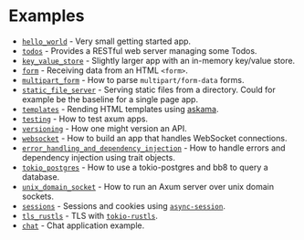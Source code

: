 # Examples

- [`hello_world`](../examples/hello_world.rs) - Very small getting started app.
- [`todos`](../examples/todos.rs) - Provides a RESTful web server managing some Todos.
- [`key_value_store`](../examples/key_value_store.rs) - Slightly larger app with an in-memory key/value store.
- [`form`](../examples/form.rs) - Receiving data from an HTML `<form>`.
- [`multipart_form`](../examples/multipart_form.rs) - How to parse `multipart/form-data` forms.
- [`static_file_server`](../examples/static_file_server.rs) - Serving static files from a directory. Could for example be the baseline for a single page app.
- [`templates`](../examples/templates.rs) - Rending HTML templates using [askama](https://crates.io/crates/askama).
- [`testing`](../examples/testing.rs) - How to test axum apps.
- [`versioning`](../examples/versioning.rs) - How one might version an API.
- [`websocket`](../examples/websocket.rs) - How to build an app that handles WebSocket connections.
- [`error_handling_and_dependency_injection`](../examples/error_handling_and_dependency_injection.rs) - How to handle errors and dependency injection using trait objects.
- [`tokio_postgres`](../examples/tokio_postgres.rs) - How to use a tokio-postgres and bb8 to query a database.
- [`unix_domain_socket`](../examples/unix_domain_socket.rs) - How to run an Axum server over unix domain sockets.
- [`sessions`](../examples/sessions.rs) - Sessions and cookies using [`async-session`](https://crates.io/crates/async-session).
- [`tls_rustls`](../examples/tls_rustls.rs) - TLS with [`tokio-rustls`](https://crates.io/crates/tokio-rustls).
- [`chat`](../examples/chat.rs) - Chat application example.

